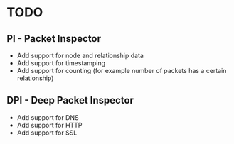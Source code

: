 # TODO
## PI - Packet Inspector
- Add support for node and relationship data
- Add support for timestamping
- Add support for counting (for example number of packets has a certain relationship)
## DPI - Deep Packet Inspector
- Add support for DNS
- Add support for HTTP
- Add support for SSL